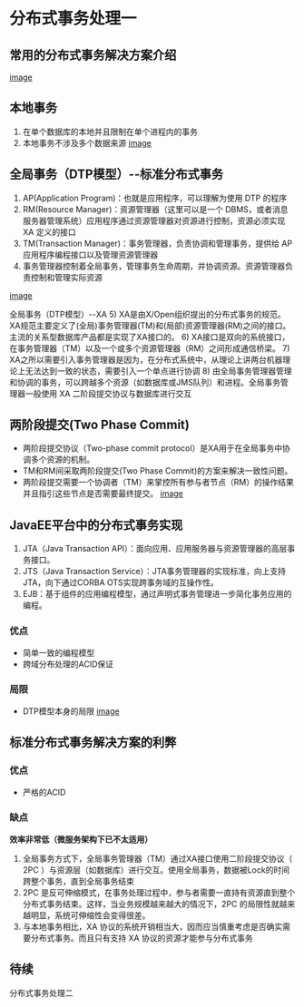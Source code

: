 # 分布式事务处理一

## 常用的分布式事务解决方案介绍

[image](https://github.com/csy512889371/learnDoc/blob/master/image/2018/fbs/1.png)


## 本地事务

1) 在单个数据库的本地并且限制在单个进程内的事务
2) 本地事务不涉及多个数据来源
[image](https://github.com/csy512889371/learnDoc/blob/master/image/2018/fbs/2.png)

## 全局事务（DTP模型）--标准分布式事务

1) AP(Application Program)：也就是应用程序，可以理解为使用 DTP 的程序
2) RM(Resource Manager)：资源管理器（这里可以是一个 DBMS，或者消息服务器管理系统）应用程序通过资源管理器对资源进行控制，资源必须实现 XA 定义的接口
3) TM(Transaction Manager)：事务管理器，负责协调和管理事务，提供给 AP 应用程序编程接口以及管理资源管理器
4) 事务管理器控制着全局事务，管理事务生命周期，并协调资源。资源管理器负责控制和管理实际资源

[image](https://github.com/csy512889371/learnDoc/blob/master/image/2018/fbs/3.png)

全局事务（DTP模型）--XA
5) XA是由X/Open组织提出的分布式事务的规范。XA规范主要定义了(全局)事务管理器(TM)和(局部)资源管理器(RM)之间的接口。主流的关系型数据库产品都是实现了XA接口的。
6) XA接口是双向的系统接口，在事务管理器（TM）以及一个或多个资源管理器（RM）之间形成通信桥梁。
7) XA之所以需要引入事务管理器是因为，在分布式系统中，从理论上讲两台机器理论上无法达到一致的状态，需要引入一个单点进行协调
8) 由全局事务管理器管理和协调的事务，可以跨越多个资源（如数据库或JMS队列）和进程。全局事务管理器一般使用 XA 二阶段提交协议与数据库进行交互


## 两阶段提交(Two Phase Commit)
* 两阶段提交协议（Two-phase commit protocol）是XA用于在全局事务中协调多个资源的机制。
* TM和RM间采取两阶段提交(Two Phase Commit)的方案来解决一致性问题。
* 两阶段提交需要一个协调者（TM）来掌控所有参与者节点（RM）的操作结果并且指引这些节点是否需要最终提交。
[image](https://github.com/csy512889371/learnDoc/blob/master/image/2018/fbs/4.png)

## JavaEE平台中的分布式事务实现

1) JTA（Java Transaction API）：面向应用、应用服务器与资源管理器的高层事务接口。
2) JTS（Java Transaction Service）：JTA事务管理器的实现标准，向上支持JTA，向下通过CORBA OTS实现跨事务域的互操作性。
3)  EJB：基于组件的应用编程模型，通过声明式事务管理进一步简化事务应用的编程。

### 优点
* 简单一致的编程模型
* 跨域分布处理的ACID保证
### 局限
* DTP模型本身的局限
[image](https://github.com/csy512889371/learnDoc/blob/master/image/2018/fbs/5.png)

## 标准分布式事务解决方案的利弊

### 优点
* 严格的ACID

###  缺点
**效率非常低（微服务架构下已不太适用）**
1) 全局事务方式下，全局事务管理器（TM）通过XA接口使用二阶段提交协议（ 2PC ）与资源层（如数据库）进行交互。使用全局事务，数据被Lock的时间跨整个事务，直到全局事务结束
2) 2PC 是反可伸缩模式，在事务处理过程中，参与者需要一直持有资源直到整个分布式事务结束。这样，当业务规模越来越大的情况下，2PC 的局限性就越来越明显，系统可伸缩性会变得很差。
3) 与本地事务相比，XA 协议的系统开销相当大，因而应当慎重考虑是否确实需要分布式事务。而且只有支持 XA 协议的资源才能参与分布式事务

## 待续

分布式事务处理二